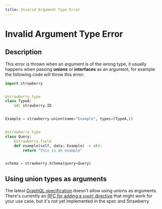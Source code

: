 ```yaml
---
title: Invalid Argument Type Error
---
```


# Invalid Argument Type Error

## Description

This error is thrown when an argument is of the wrong type, it usually happens
when passing **unions** or **interfaces** as an argument, for example the
following code will throw this error:

```python
import strawberry


@strawberry.type
class TypeA:
    id: strawberry.ID


Example = strawberry.union(name="Example", types=(TypeA,))


@strawberry.type
class Query:
    @strawberry.field
    def example(self, data: Example) -> str:
        return "this is an example"


schema = strawberry.Schema(query=Query)
```

## Using union types as arguments

The latest [GraphQL specification](https://spec.graphql.org/October2021/)
doesn't allow using unions as arguments. There's currently an
[RFC for adding a `oneOf` directive](https://github.com/graphql/graphql-spec/pull/825)
that might work for your use case, but it's not yet implemented in the spec and
Strawberry
